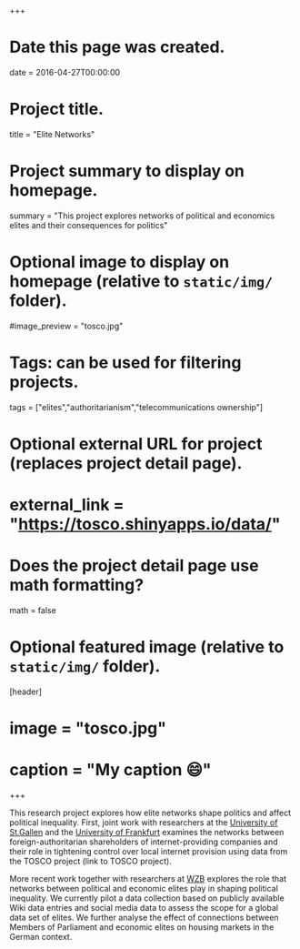 +++
# Date this page was created.
date = 2016-04-27T00:00:00

# Project title.
title = "Elite Networks"

# Project summary to display on homepage.
summary = "This project explores networks of political and economics elites and their consequences for politics"

# Optional image to display on homepage (relative to `static/img/` folder).
#image_preview = "tosco.jpg"

# Tags: can be used for filtering projects.
tags = ["elites","authoritarianism","telecommunications ownership"]

# Optional external URL for project (replaces project detail page).
# external_link = "https://tosco.shinyapps.io/data/"

# Does the project detail page use math formatting?
math = false

# Optional featured image (relative to `static/img/` folder).
[header]
# image = "tosco.jpg"
# caption = "My caption :smile:"

+++

This research project explores how elite networks shape politics and affect political inequality. First, joint work with researchers at the [University of St.Gallen](https://www.unisg.ch/en/) and the [University of Frankfurt](https://www.uni-frankfurt.de/de?locale=de) examines the networks between foreign-authoritarian shareholders of internet-providing companies and their role in tightening control over local internet provision using data from the TOSCO project (link to TOSCO project). 

More recent work together with researchers at [WZB](https://wzb.eu/de) explores the role that networks between political and economic elites play in shaping political inequality. We currently pilot a data collection based on publicly available Wiki data entries and social media data to assess the scope for a global data set of elites. We further analyse the effect of connections between Members of Parliament and economic elites on housing markets in the German context. 




